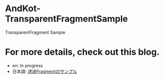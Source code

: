 # AndKot-TransparentFragmentSample
TransparentFragment Sample

# For more details, check out this blog.
- en: In progress  
- 日本語: [透過Fragmentのサンプル](https://zenn.dev/rg687076/articles/baca1c508ca280)
